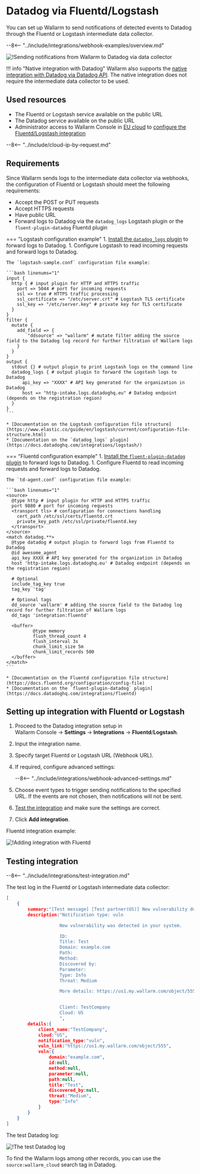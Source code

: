 # Datadog via Fluentd/Logstash

You can set up Wallarm to send notifications of detected events to Datadog through the Fluentd or Logstash intermediate data collector.

--8<-- "../include/integrations/webhook-examples/overview.md"

![!Sending notifications from Wallarm to Datadog via data collector](../../../../images/user-guides/settings/integrations/wallarm-log-collector-datadog.png)

!!! info "Native integration with Datadog"
    Wallarm also supports the [native integration with Datadog via Datadog API](../datadog.md). The native integration does not require the intermediate data collector to be used.

## Used resources

* The Fluentd or Logstash service available on the public URL
* The Datadog service available on the public URL
* Administrator access to Wallarm Console in [EU cloud](https://my.wallarm.com) to [configure the Fluentd/Logstash integration](#setting-up-integration-with-fluentd-or-logstash)

--8<-- "../include/cloud-ip-by-request.md"

## Requirements

Since Wallarm sends logs to the intermediate data collector via webhooks, the configuration of Fluentd or Logstash should meet the following requirements:

* Accept the POST or PUT requests
* Accept HTTPS requests
* Have public URL
* Forward logs to Datadog via the `datadog_logs` Logstash plugin or the `fluent-plugin-datadog` Fluentd plugin

=== "Logstash configuration example"
    1. [Install the `datadog_logs` plugin](https://github.com/DataDog/logstash-output-datadog_logs#how-to-install-it) to forward logs to Datadog.
    1. Configure Logstash to read incoming requests and forward logs to Datadog.

    The `logstash-sample.conf` configuration file example:

    ```bash linenums="1"
    input {
      http { # input plugin for HTTP and HTTPS traffic
        port => 5044 # port for incoming requests
        ssl => true # HTTPS traffic processing
        ssl_certificate => "/etc/server.crt" # Logstash TLS certificate
        ssl_key => "/etc/server.key" # private key for TLS certificate
      }
    }
    filter {
      mutate {
        add_field => {
            "ddsource" => "wallarm" # mutate filter adding the source field to the Datadog log record for further filtration of Wallarm logs
        }
      }
    }
    output {
      stdout {} # output plugin to print Logstash logs on the command line
      datadog_logs { # output plugin to forward the Logstash logs to Datadog
          api_key => "XXXX" # API key generated for the organization in Datadog
          host => "http-intake.logs.datadoghq.eu" # Datadog endpoint (depends on the registration region)
      }
    }
    ```

    * [Documentation on the Logstash configuration file structure](https://www.elastic.co/guide/en/logstash/current/configuration-file-structure.html)
    * [Documentation on the `datadog_logs` plugin](https://docs.datadoghq.com/integrations/logstash/)
=== "Fluentd configuration example"
    1. [Install the `fluent-plugin-datadog` plugin](https://github.com/DataDog/fluent-plugin-datadog#pre-requirements) to forward logs to Datadog.
    1. Configure Fluentd to read incoming requests and forward logs to Datadog.

    The `td-agent.conf` configuration file example:

    ```bash linenums="1"
    <source>
      @type http # input plugin for HTTP and HTTPS traffic
      port 9880 # port for incoming requests
      <transport tls> # configuration for connections handling
        cert_path /etc/ssl/certs/fluentd.crt
        private_key_path /etc/ssl/private/fluentd.key
      </transport>
    </source>
    <match datadog.**>
      @type datadog # output plugin to forward logs from Fluentd to Datadog
      @id awesome_agent
      api_key XXXX # API key generated for the organization in Datadog
      host 'http-intake.logs.datadoghq.eu' # Datadog endpoint (depends on the registration region)
    
      # Optional
      include_tag_key true
      tag_key 'tag'
    
      # Optional tags
      dd_source 'wallarm' # adding the source field to the Datadog log record for further filtration of Wallarm logs
      dd_tags 'integration:fluentd'
    
      <buffer>
              @type memory
              flush_thread_count 4
              flush_interval 3s
              chunk_limit_size 5m
              chunk_limit_records 500
      </buffer>
    </match>
    ```

    * [Documentation on the Fluentd configuration file structure](https://docs.fluentd.org/configuration/config-file)
    * [Documentation on the `fluent-plugin-datadog` plugin](https://docs.datadoghq.com/integrations/fluentd)

## Setting up integration with Fluentd or Logstash

1. Proceed to the Datadog integration setup in Wallarm Console → **Settings** → **Integrations** → **Fluentd**/**Logstash**.
1. Input the integration name.
1. Specify target Fluentd or Logstash URL (Webhook URL).
1. If required, configure advanced settings:

    --8<-- "../include/integrations/webhook-advanced-settings.md"
1. Choose event types to trigger sending notifications to the specified URL. If the events are not chosen, then notifications will not be sent.
1. [Test the integration](#testing-integration) and make sure the settings are correct.
1. Click **Add integration**.

Fluentd integration example:

![!Adding integration with Fluentd](../../../../images/user-guides/settings/integrations/add-fluentd-integration.png)

## Testing integration

--8<-- "../include/integrations/test-integration.md"

The test log in the Fluentd or Logstash intermediate data collector:

```json
[
    {
        summary:"[Test message] [Test partner(US)] New vulnerability detected",
        description:"Notification type: vuln

                    New vulnerability was detected in your system.

                    ID: 
                    Title: Test
                    Domain: example.com
                    Path: 
                    Method: 
                    Discovered by: 
                    Parameter: 
                    Type: Info
                    Threat: Medium

                    More details: https://us1.my.wallarm.com/object/555


                    Client: TestCompany
                    Cloud: US
                    ",
        details:{
            client_name:"TestCompany",
            cloud:"US",
            notification_type:"vuln",
            vuln_link:"https://us1.my.wallarm.com/object/555",
            vuln:{
                domain:"example.com",
                id:null,
                method:null,
                parameter:null,
                path:null,
                title:"Test",
                discovered_by:null,
                threat:"Medium",
                type:"Info"
            }
        }
    }
]
```

The test Datadog log:

![!The test Datadog log](../../../../images/user-guides/settings/integrations/test-datadog-vuln-detected.png)

To find the Wallarm logs among other records, you can use the `source:wallarm_cloud` search tag in Datadog.

